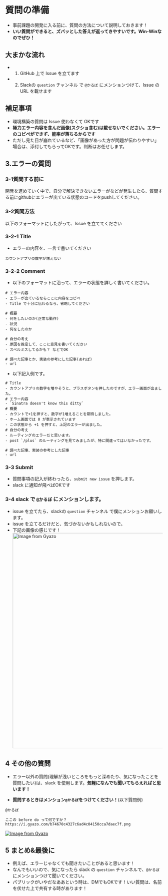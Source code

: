 # 質問の準備
- 事前課題の開発に入る前に、質問の方法について説明しておきます！
- **いい質問ができると、ズバッとした答えが返ってきやすいです。Win-Winなのでぜひ！**

## 大まかな流れ
- 1. GitHub 上で Issue を立てます
- 2. Slackの `question` チャンネル で `@かるぼ` にメンションつけて、Issue の URL を載せます

## 補足事項
- 環境構築の質問は Issue 使わなくて OKです
- **極力エラー内容を含んだ画像(スクショ含む)は載せないでください。エラーのコピペができず、能率が落ちるからです**
- ただし見た目が崩れているなど、「画像があった方が問題が伝わりやすい」場合は、添付してもらってOKです。判断はお任せします。

## 3.エラーの質問
### 3-1質問する前に
開発を進めていく中で、自分で解決できないエラーがなどが発生したら、質問する前にgithubにエラーが出ている状態のコードをpushしてください。

### 3-2質問方法
以下のフォーマットにしたがって、Issue を立ててください

### 3-2-1 Title
- エラーの内容を、一言で書いてください
```
カウントアプリの数字が増えない
```
### 3-2-2 Comment
- 以下のフォーマットに沿って、エラーの状態を詳しく書いてください。
```
# エラー内容
- エラーが出ているならここに内容をコピペ
- Title で十分に伝わるなら、省略してください

# 概要
- 何をしたいのか(正常な動作)
- 状況
- 何をしたのか

# 自分の考え
- 原因を推定して、ここに意見を書いてください
- スペルミスしてるかも？ などでOK

# 調べた記事とか、実装の参考にした記事(あれば)
- url

```

- 以下記入例です。
```
# Title
- カウントアプリの数字を増やそうと、プラスボタンを押したのですが、エラー画面が出ました。
# エラー内容
- `Sinatra doesn't know this ditty`
# 概要
- カウントで+1を押すと、数字が1増えることを期待しました。
- ホーム画面では 0 が表示されています
- この状態から +1 を押すと、上記のエラーが出ました。
# 自分の考え
- ルーティングのエラーだと思います。
- post `/plus` のルーティングを見てみましたが、特に間違ってはいなかったです。

# 調べた記事、実装の参考にした記事
- url

```

### 3-3 Submit
- 質問事項の記入が終わったら、`submit new issue` を押します。
- slack に通知が飛べばOKです

### 3-4 slack で `@かるぼ` にメンションします。
- issue を立てたら、slackの `question` チャンネル で僕にメンションお願いします。
- issue を立てるだけだと、気づかないかもしれないので。
- 下記の画像の感じです！
<a href="https://gyazo.com/9e91c3260dad38db1e24dc77b00d364b"><img src="https://i.gyazo.com/9e91c3260dad38db1e24dc77b00d364b.gif" alt="Image from Gyazo" width="688"/></a>


## 4 その他の質問
- エラー以外の質問(理解が浅いところをもっと深めたり、気になったことを質問したい)は、slack を使用します。**気軽になんでも聞いてもらえればと思います！**

- **質問するときはメンション`@かるぼ`をつけてください！**(以下質問例)
```
@かるぼ

ここの before do って何ですか？
https://i.gyazo.com/b74670c4327c6ad4c04150cca7daec7f.png
```
[![Image from Gyazo](https://i.gyazo.com/bd724ea746d0234536065d38c671d886.png)](https://gyazo.com/bd724ea746d0234536065d38c671d886)

## 5 まとめ&最後に
- 例えば、エラーじゃなくても聞きたいことがあると思います！
- なんでもいいので、気になったら slack の `question` チャンネルで、`@かるぼ` にメンションつけて聞いてください。
- パブリックがいやだなああという時は、DMでもOKです！いい質問は、名前を伏せた上で共有する時があります！
